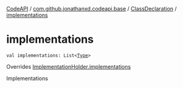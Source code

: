 [CodeAPI](../../index.md) / [com.github.jonathanxd.codeapi.base](../index.md) / [ClassDeclaration](index.md) / [implementations](.)

# implementations

`val implementations: List<`[`Type`](http://docs.oracle.com/javase/6/docs/api/java/lang/reflect/Type.html)`>`

Overrides [ImplementationHolder.implementations](../-implementation-holder/implementations.md)

Implementations

